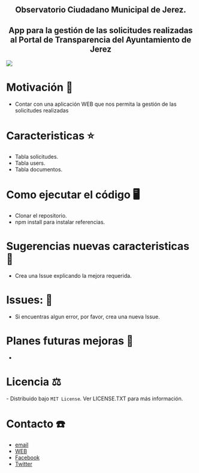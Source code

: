 <h2 align='center'> Observatorio Ciudadano Municipal de Jerez. </h2>
<h2 align='center'> App para la gestión de las solicitudes realizadas al Portal de Transparencia del Ayuntamiento de Jerez </h2>
<img src='https://res.cloudinary.com/dabrencx7/image/upload/v1629542399/Solicitudes/solicitudes_zfcvik.jpg'/>

# Motivación 💪
<ul>
  <li>Contar con una aplicación WEB que nos permita la gestión de las solicitudes realizadas</li>
  </li>
 </ul>

# Caracteristicas ⭐

<ul>
  <li>Tabla solicitudes.</li>
   <li>Tabla users.</li>
   <li>Tabla documentos.</li>
  </li>
 </ul>

# Como ejecutar el código 🖥
- Clonar el repositorio.
- npm install para instalar referencias.


# Sugerencias nuevas caracteristicas 💎
- Crea una Issue explicando la mejora requerida.

# Issues: 🐛
- Si encuentras algun error, por favor, crea una nueva Issue.

# Planes futuras mejoras 📆
- 

# Licencia ⚖
️- Distribuido bajo ```MIT License```. Ver LICENSE.TXT para más información.

# Contacto ☎️
- <a href= 'mailto:info@ocmjerez.org'> email </a>
- <a href= 'https://w.ocmjerez.org' target="_blank"> WEB</a>
- <a href= 'https://www.facebook.com/OcmJerez/'> Facebook </a>
- <a href= 'https://twitter.com/ocmjerez'> Twitter </a>



